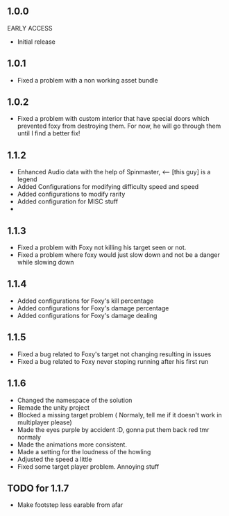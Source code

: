 ## 1.0.0
EARLY ACCESS
- Initial release
## 1.0.1
- Fixed a problem with a non working asset bundle

## 1.0.2
- Fixed a problem with custom interior that have special doors which prevented foxy from destroying them. For now, he will go through them until I find a better fix!

## 1.1.2
- Enhanced Audio data with the help of Spinmaster, <-- [this guy] is a legend 
- Added Configurations for modifying difficulty speed and speed
- Added configurations to modify rarity
- Added configuration for MISC stuff
- 
## 1.1.3
- Fixed a problem with Foxy not killing his target seen or not.
- Fixed a problem where foxy would just slow down and not be a danger while slowing down

## 1.1.4
- Added configurations for Foxy's kill percentage
- Added configurations for Foxy's damage percentage
- Added configurations for Foxy's damage dealing

## 1.1.5
- Fixed a bug related to Foxy's target not changing resulting in issues
- Fixed a bug related to Foxy never stoping running after his first run
## 1.1.6
- Changed the namespace of the solution
- Remade the unity project
- Blocked a missing target problem ( Normaly, tell me if it doesn't work in multiplayer please)
- Made the eyes purple by accident :D, gonna put them back red tmr normaly
- Made the animations more consistent.
- Made a setting for the loudness of the howling
- Adjusted the speed a little
- Fixed some target player problem. Annoying stuff

## TODO for 1.1.7
- Make footstep less earable from afar